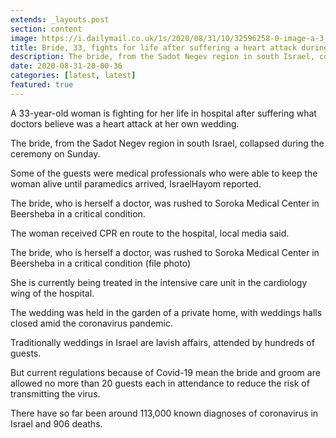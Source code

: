 ```yaml
---
extends: _layouts.post
section: content
image: https://i.dailymail.co.uk/1s/2020/08/31/10/32596258-0-image-a-3_1598865807721.jpg 
title: Bride, 33, fights for life after suffering a heart attack during her wedding in Israel  
description: The bride, from the Sadot Negev region in south Israel, collapsed during the ceremony on Sunday. 
date: 2020-08-31-20-00-36 
categories: [latest, latest] 
featured: true 
--- 
```

A 33-year-old woman is fighting for her life in hospital after suffering what doctors believe was a heart attack at her own wedding. 

The bride, from the Sadot Negev region in south Israel, collapsed during the ceremony on Sunday. 

Some of the guests were medical professionals who were able to keep the woman alive until paramedics arrived, IsraelHayom reported.  

The bride, who is herself a doctor, was rushed to Soroka Medical Center in Beersheba in a critical condition. 

The woman received CPR en route to the hospital, local media said. 

The bride, who is herself a doctor, was rushed to Soroka Medical Center in Beersheba in a critical condition (file photo)

She is currently being treated in the intensive care unit in the cardiology wing of the hospital. 

The wedding was held in the garden of a private home, with weddings halls closed amid the coronavirus pandemic. 

Traditionally weddings in Israel are lavish affairs, attended by hundreds of guests. 

But current regulations because of Covid-19 mean the bride and groom are allowed no more than 20 guests each in attendance to reduce the risk of transmitting the virus. 

There have so far been around 113,000 known diagnoses of coronavirus in Israel and 906 deaths. 

